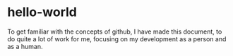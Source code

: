 # hello-world
To get familiar with the concepts of github, I have made this document, to do quite a lot of work for me, focusing on my development as a person and as a human. 
